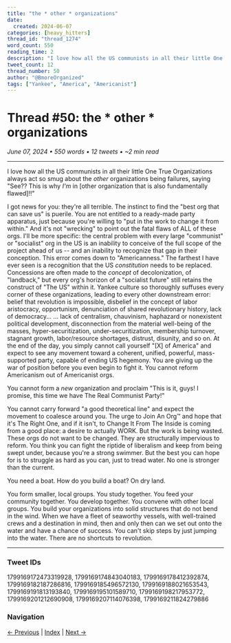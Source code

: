 ```yaml
---
title: "the * other * organizations"
date:
  created: 2024-06-07
categories: [heavy_hitters]
thread_id: "thread_1274"
word_count: 550
reading_time: 2
description: "I love how all the US communists in all their little One True Organizations always act so smug about the * other * organizations being failures , saying ' See..."
tweet_count: 12
thread_number: 50
author: "@BmoreOrganized"
tags: ["Yankee", "America", "Americanist"]
---
```

# Thread #50: the * other * organizations

*June 07, 2024 • 550 words • 12 tweets • ~2 min read*

---

I love how all the US communists in all their little One True Organizations always act so smug about the *other* organizations being failures, saying "See?? This is why *I'm* in [other organization that is also fundamentally flawed]!!"

I got news for you: they're all terrible. The instinct to find the "best org that can save us" is puerile. You are not entitled to a ready-made party apparatus, just because you're willing to "put in the work to change it from within." And it's not "wrecking" to point out the fatal flaws of ALL of these orgs. I'll be more specific: the central problem with every large "communist" or "socialist" org in the US is an inability to conceive of the full scope of the project ahead of us -- and an inability to recognize that gap in their conception. This error comes down to "Americanness." The farthest I have ever seen is a recognition that the US *constitution* needs to be replaced. Concessions are often made to the *concept* of decolonization, of "landback," but every org's horizon of a "socialist future" still retains the construct of "The US" within it. Yankee culture so thoroughly suffuses every corner of these organizations, leading to every other downstream error: belief that revolution is impossible, disbelief in the concept of labor aristocracy, opportunism, denunciation of shared revolutionary history, lack of democracy... ... lack of centralism, chauvinism, haphazard or nonexistent political development, disconnection from the material well-being of the masses, hyper-securitization, under-securitization, membership turnover, stagnant growth, labor/resource shortages, distrust, disunity, and so on. At the end of the day, you simply cannot call yourself "[X] of America" and expect to see any movement toward a coherent, unified, powerful, mass-supported party, capable of ending US hegemony. You are giving up the war of position before you even begin to fight it. You cannot reform Americanism out of Americanist orgs.

You cannot form a *new* organization and proclaim "This is it, guys! I promise, this time we have The Real Communist Party!"

You cannot carry forward "a good theoretical line" and expect the movement to coalesce around you. The urge to Join An Org™️ and hope that it's The Right One, and if it isn't, to Change It From The Inside is coming from a good place: a desire to actually WORK. But the work is being wasted. These orgs do not want to be changed. They are structurally impervious to reform. You think you can fight the riptide of liberalism and keep from being swept under, because you're a strong swimmer. But the best you can hope for is to struggle as hard as you can, just to tread water. No one is stronger than the current.

You need a boat. How do you build a boat? On dry land.

You form smaller, local groups. You study together. You feed your community together. You develop together. You convene with other local groups. You build your organizations into solid structures that do not bend in the wind. When we have a fleet of seaworthy vessels, with well-trained crews and a destination in mind, then and only then can we set out onto the water and have a chance of success. You can't skip steps by just jumping into the water. There are no shortcuts to revolution.

---

### Tweet IDs
1799169172473319928, 1799169174843040183, 1799169178412392874, 1799169182187286816, 1799169185496572130, 1799169188021653543, 1799169191813193840, 1799169195101589710, 1799169198217953772, 1799169201212690908, 1799169207114076398, 1799169211824279886

### Navigation
[← Previous](049-*.md) | [Index](index.md) | [Next →](051-*.md)